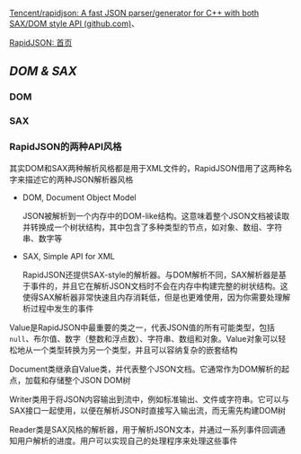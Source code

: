 [Tencent/rapidjson: A fast JSON parser/generator for C++ with both SAX/DOM style API (github.com)](https://github.com/Tencent/rapidjson?tab=readme-ov-file)、

[RapidJSON: 首页](https://rapidjson.org/zh-cn/)



## *DOM & SAX*

### DOM

### SAX



### RapidJSON的两种API风格

其实DOM和SAX两种解析风格都是用于XML文件的，RapidJSON借用了这两种名字来描述它的两种JSON解析器风格

* DOM, Document Object Model

  JSON被解析到一个内存中的DOM-like结构。这意味着整个JSON文档被读取并转换成一个树状结构，其中包含了多种类型的节点，如对象、数组、字符串、数字等

* SAX, Simple API for XML

  RapidJSON还提供SAX-style的解析器。与DOM解析不同，SAX解析器是基于事件的，并且它在解析JSON文档时不会在内存中构建完整的树状结构。这使得SAX解析器非常快速且内存消耗低，但是也更难使用，因为你需要处理解析过程中发生的事件



Value是RapidJSON中最重要的类之一，代表JSON值的所有可能类型，包括`null`、布尔值、数字（整数和浮点数）、字符串、数组和对象。Value对象可以轻松地从一个类型转换为另一个类型，并且可以容纳复杂的嵌套结构



Document类继承自Value类，并代表整个JSON文档。它通常作为DOM解析的起点，加载和存储整个JSON DOM树



Writer类用于将JSON内容输出到流中，例如标准输出、文件或字符串。它可以与SAX接口一起使用，以便在解析JSON时直接写入输出流，而无需先构建DOM树

Reader类是SAX风格的解析器，用于解析JSON文本，并通过一系列事件回调通知用户解析的进度。用户可以实现自己的处理程序来处理这些事件
